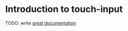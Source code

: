# Introduction to touch-input

TODO: write [great documentation](http://jacobian.org/writing/great-documentation/what-to-write/)

